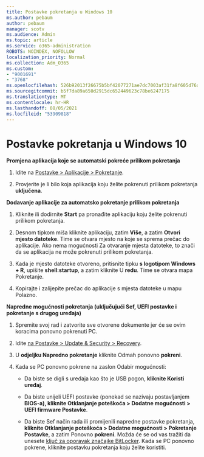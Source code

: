```yaml
---
title: Postavke pokretanja u Windows 10
ms.author: pebaum
author: pebaum
manager: scotv
ms.audience: Admin
ms.topic: article
ms.service: o365-administration
ROBOTS: NOINDEX, NOFOLLOW
localization_priority: Normal
ms.collection: Adm_O365
ms.custom:
- "9001691"
- "3768"
ms.openlocfilehash: 526b92013f26675b5bf42077271ae7dc7003af31fa8f605d76aea92e0ccabfa1
ms.sourcegitcommit: b5f7da89a650d2915dc652449623c78be6247175
ms.translationtype: MT
ms.contentlocale: hr-HR
ms.lasthandoff: 08/05/2021
ms.locfileid: "53909818"
---
```

# <a name="startup-settings-in-windows-10"></a>Postavke pokretanja u Windows 10

**Promjena aplikacija koje se automatski pokreće prilikom pokretanja**

1. Idite na [Postavke > Aplikacije > Pokretanje](ms-settings:startupapps?activationSource=GetHelp).

2. Provjerite je li bilo koja aplikacija koju želite pokrenuti prilikom pokretanja **uključena**.

**Dodavanje aplikacije za automatsko pokretanje prilikom pokretanja**

1. Kliknite ili dodirnite **Start** pa pronađite aplikaciju koju želite pokrenuti prilikom pokretanja.

2. Desnom tipkom miša kliknite aplikaciju, zatim **Više**, a zatim **Otvori mjesto datoteke**. Time se otvara mjesto na koje se sprema prečac do aplikacije. Ako nema mogućnosti Za otvaranje mjesta datoteke, to znači da se aplikacija ne može pokrenuti prilikom pokretanja.

3. Kada je mjesto datoteke otvoreno, pritisnite tipku **s logotipom Windows + R**, upišite **shell:startup**, a zatim kliknite U **redu**. Time se otvara mapa Pokretanje.

4. Kopirajte i zalijepite prečac do aplikacije s mjesta datoteke u mapu Polazno.

**Napredne mogućnosti pokretanja (uključujući Sef, UEFI postavke i pokretanje s drugog uređaja)**

1. Spremite svoj rad i zatvorite sve otvorene dokumente jer će se ovim koracima ponovno pokrenuti PC.

2. Idite [na Postavke > Update & Security > Recovery](ms-settings:recovery?activationSource=GetHelp).

3. U **odjeljku Napredno pokretanje** kliknite Odmah ponovno **pokreni**. 

4. Kada se PC ponovno pokrene na zaslon Odabir mogućnosti:

    - Da biste se digli s uređaja kao što je USB pogon, **kliknite Koristi uređaj**.

    - Da biste unijeli UEFI postavke (ponekad se nazivaju postavljanjem **BIOS-a), kliknite Otklanjanje poteškoća > Dodatne mogućnosti > UEFI firmware Postavke**. 

    - Da biste Sef način rada ili promijenili napredne postavke pokretanja, **kliknite Otklanjanje poteškoća > Dodatne mogućnosti > Pokretanje Postavke**, a zatim Ponovno **pokreni**. Možda će se od vas tražiti da unesete [ključ za oporavak značajke BitLocker](https://support.microsoft.com/help/4026181/windows-10-find-my-bitlocker-recovery-key). Kada se PC ponovno pokrene, kliknite postavku pokretanja koju želite koristiti.